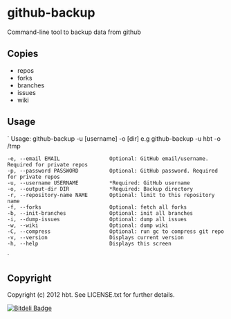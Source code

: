# github-backup

Command-line tool to backup data from github

## Copies 

* repos
* forks
* branches
* issues
* wiki


## Usage
`
Usage: github-backup -u [username] -o [dir]
e.g
github-backup -u hbt -o /tmp

    -e, --email EMAIL                Optional: GitHub email/username. Required for private repos
    -p, --password PASSWORD          Optional: GitHub password. Required for private repos
    -u, --username USERNAME          *Required: GitHub username
    -o, --output-dir DIR             *Required: Backup directory
    -r, --repository-name NAME       Optional: limit to this repository name
    -f, --forks                      Optional: fetch all forks
    -b, --init-branches              Optional: init all branches
    -i, --dump-issues                Optional: dump all issues
    -w, --wiki                       Optional: dump wiki
    -C, --compress                   Optional: run gc to compress git repo
    -v, --version                    Displays current version
    -h, --help                       Displays this screen
`

## Copyright

Copyright (c) 2012 hbt. See LICENSE.txt for
further details.



[![Bitdeli Badge](https://d2weczhvl823v0.cloudfront.net/hbt/github-backup/trend.png)](https://bitdeli.com/free "Bitdeli Badge")

